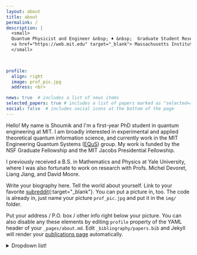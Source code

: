 ```yaml
---
layout: about
title: about
permalink: /
description: |
  <small>
  Quantum Physicist and Engineer &nbsp; ♦ &nbsp;  Graduate Student Researcher <br>
  <a href="https://web.mit.edu" target="_blank"> Massachusetts Institute of Technology (MIT); Cambridge, MA </a>
  </small>
  


profile:
  align: right
  image: prof_pic.jpg
  address: <br>

news: true  # includes a list of news items
selected_papers: true # includes a list of papers marked as "selected={true}"
social: false  # includes social icons at the bottom of the page
---
```



Hello! My name is Shoumik and I'm a first-year PhD student in quantum engineering at MIT. I am broadly interested in experimental and applied theoretical quantum information science, and currently work in the MIT Engineering Quantum Systems ([EQuS](https://equs.mit.edu/)) group. My work is funded by the NSF Graduate Fellowship and the MIT Jacobs Presidential Fellowship.

I previously received a B.S. in Mathematics and Physics at Yale University, where I was also fortunate to work on research with Profs. Michel Devoret, Liang Jiang, and David Moore.



Write your biography here. Tell the world about yourself. Link to your favorite [subreddit](http://reddit.com){:target="\_blank"}. You can put a picture in, too. The code is already in, just name your picture `prof_pic.jpg` and put it in the `img/` folder.

Put your address / P.O. box / other info right below your picture. You can also disable any these elements by editing `profile` property of the YAML header of your `_pages/about.md`. Edit `_bibliography/papers.bib` and Jekyll will render your [publications page](/al-folio/publications/) automatically.




<details>
  <summary> Dropdown list! </summary>
<p>
<br>
<b>Undergraduates at McGill:</b>
I welcome these emails, but they should include a CV, research interests, list of relevant course work, a transcript, and your programming experience. The subject line should contain the word "consideration for undergraduate research project" to indicate these instructions have been read.
<br/>
</p>

</details>
<br>